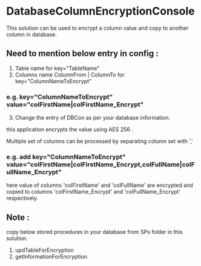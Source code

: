 # DatabaseColumnEncryptionConsole

This solution can be used to encrypt a column value and copy to another column in database.

## Need to mention below entry in config :
1. Table name for key="TableName" 
2. Columns name ColumnFrom | ColumnTo for key="ColumnNameToEncrypt" 
### e.g. key="ColumnNameToEncrypt" value="colFirstName|colFirstName_Encrypt"
3. Change the entry of DBCon as per your database information.

this application encrypts the value using AES 256 .

Multiple set of columns can be processed by separating column set with ',' 
### e.g. add key="ColumnNameToEncrypt" value="colFirstName|colFirstName_Encrypt,colFullName|colFullName_Encrypt"

here value of columns 'colFirstName' and 'colFullName' are encrypted and copied to columns 'colFirstName_Encrypt' and 'colFullName_Encrypt' respectively.

## Note : 
copy below stored procedures in your database from SPs folder in this solution.
1. updTableForEncryption
2. getInformationForEncryption
